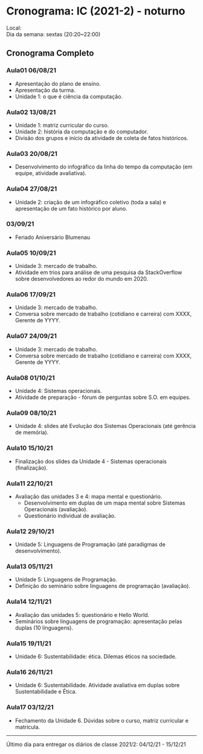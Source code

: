# Cronograma: IC (2021-2) - noturno

Local:  
Dia da semana: sextas (20:20\~22:00)  

## Cronograma Completo

### Aula01 06/08/21

- Apresentação do plano de ensino.  
- Apresentação da turma.  
- Unidade 1: o que é ciência da computação.

### Aula02 13/08/21

- Unidade 1: matriz curricular do curso.
- Unidade 2: história da computação e do computador.  
- Divisão dos grupos e início da atividade de coleta de fatos históricos.  

### Aula03 20/08/21

- Desenvolvimento do infográfico da linha do tempo da computação (em equipe, atividade avaliativa).  

### Aula04 27/08/21

- Unidade 2: criação de um infográfico coletivo (toda a sala) e apresentação  de um fato histórico por aluno.

### 03/09/21

- Feriado Aniversário Blumenau

### Aula05 10/09/21

- Unidade 3: mercado de trabalho.  
- Atividade em trios para análise de uma pesquisa da StackOverflow sobre desenvolvedores ao redor do mundo em 2020.  

### Aula06 17/09/21

- Unidade 3: mercado de trabalho.  
- Conversa sobre mercado de trabalho (cotidiano e carreira) com XXXX, Gerente de YYYY.

### Aula07 24/09/21

- Unidade 3: mercado de trabalho.  
- Conversa sobre mercado de trabalho (cotidiano e carreira) com XXXX, Gerente de YYYY.

### Aula08 01/10/21

- Unidade 4: Sistemas operacionais.
- Atividade de preparação - fórum de perguntas sobre S.O. em equipes.

### Aula09 08/10/21

- Unidade 4: slides até Evolução dos Sistemas Operacionais (até gerência de memória).  

### Aula10 15/10/21

- Finalização dos slides da Unidade 4 - Sistemas operacionais (finalização).  

### Aula11 22/10/21

- Avaliação das unidades 3 e 4: mapa mental e questionário.  
  - Desenvolvimento em duplas de um mapa mental sobre Sistemas Operacionais (avaliação).  
  - Questionário individual de avaliação.

### Aula12 29/10/21

- Unidade 5: Linguagens de Programação (até paradigmas de desenvolvimento).  

### Aula13 05/11/21

- Unidade 5: Linguagens de Programação.  
- Definição do seminário sobre linguagens de programação (avaliação).  

### Aula14 12/11/21

- Avaliação das unidades 5: questionário e Hello World.  
- Seminários sobre linguagens de programação: apresentação pelas duplas (10 linguagens).  

### Aula15 19/11/21

- Unidade 6: Sustentabilidade: ética. Dilemas éticos na sociedade.  

### Aula16 26/11/21

- Unidade 6: Sustentabilidade. Atividade avaliativa em duplas sobre Sustentabilidade e Ética.  

### Aula17 03/12/21

- Fechamento da Unidade 6. Dúvidas sobre o curso, matriz curricular e matrícula.  

-----------

Último dia para entregar os diários de classe 2021/2: 04/12/21 - 15/12/21


<!-- 
Ideias
- Caça ao tesouro para conhecer diferentes locais da FURB
- formar frase (GELB) talvez com timeline da história da computação
- sala de aula invertida
- fazer filmes sobre sistemas operacionais ou mapa mental
- Mercado de trabalho - visitar empresa
- Mercado de trabalho - skype com ex-aluno que virou pesquisador)
vídeo sobre por que programar: https://www.youtube.com/watch?v=iKKOV4yGI_M
História: livro da PUC e livro Os Inovadores

Sustentabilidade: artigo das tendências gartner, marco legal da Internet, pesquisa da stackoverflow

Repercussões sociais: p. 15 Brookshear
- Produzir texto colaborativo sobre algum tema como avaliação

Linguagens de programação: em duplas escolhem linguagens e tem que mostrar um Hello World.

Unidade 3: vídeo conferência com Prof. Leandro Fernandes (UFF) sobre carreira acadêmica.
- Conversa sobre mercado de trabalho (cotidiano e carreira) com Fábio Jascone, Gerente de Pesquisa e Desenvolvimento, Divisão de Informática na Cardiologia, Philips.

-->

